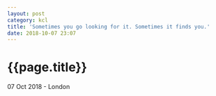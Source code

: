 ```yaml
---
layout: post
category: kcl
title: 'Sometimes you go looking for it. Sometimes it finds you.'
date: 2018-10-07 23:07
---
```


{{page.title}}
================

<p class="meta">07 Oct 2018 - London</p>